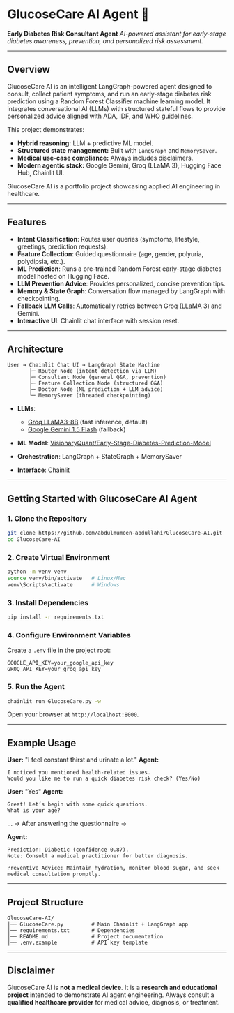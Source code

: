 # GlucoseCare AI Agent 🤖

**Early Diabetes Risk Consultant Agent**
*AI-powered assistant for early-stage diabetes awareness, prevention, and personalized risk assessment.*

---

## Overview

GlucoseCare AI is an intelligent LangGraph-powered agent designed to consult, collect patient symptoms, and run an early-stage diabetes risk prediction using a Random Forest Classifier machine learning model. It integrates conversational AI (LLMs) with structured stateful flows to provide personalized advice aligned with ADA, IDF, and WHO guidelines.

This project demonstrates:

* **Hybrid reasoning:** LLM + predictive ML model.
* **Structured state management:** Built with `LangGraph` and `MemorySaver`.
* **Medical use-case compliance:** Always includes disclaimers.
* **Modern agentic stack:** Google Gemini, Groq (LLaMA 3), Hugging Face Hub, Chainlit UI.

GlucoseCare AI is a portfolio project showcasing applied AI engineering in healthcare.

---

## Features

* **Intent Classification**: Routes user queries (symptoms, lifestyle, greetings, prediction requests).
* **Feature Collection**: Guided questionnaire (age, gender, polyuria, polydipsia, etc.).
* **ML Prediction**: Runs a pre-trained Random Forest early-stage diabetes model hosted on Hugging Face.
* **LLM Prevention Advice**: Provides personalized, concise prevention tips.
* **Memory & State Graph**: Conversation flow managed by LangGraph with checkpointing.
* **Fallback LLM Calls**: Automatically retries between Groq (LLaMA 3) and Gemini.
* **Interactive UI**: Chainlit chat interface with session reset.

---

## Architecture

```
User → Chainlit Chat UI → LangGraph State Machine
       ├─ Router Node (intent detection via LLM)
       ├─ Consultant Node (general Q&A, prevention)
       ├─ Feature Collection Node (structured Q&A)
       ├─ Doctor Node (ML prediction + LLM advice)
       └─ MemorySaver (threaded checkpointing)
```

* **LLMs**:

  * [Groq LLaMA3-8B](https://groq.com/) (fast inference, default)
  * [Google Gemini 1.5 Flash](https://ai.google.dev/) (fallback)
* **ML Model**: [VisionaryQuant/Early-Stage-Diabetes-Prediction-Model](https://huggingface.co/VisionaryQuant/Early-Stage-Diabetes-Prediction-Model)
* **Orchestration**: LangGraph + StateGraph + MemorySaver
* **Interface**: Chainlit

---

## Getting Started with GlucoseCare AI Agent

### 1. Clone the Repository

```bash
git clone https://github.com/abdulmumeen-abdullahi/GlucoseCare-AI.git
cd GlucoseCare-AI
```

### 2. Create Virtual Environment

```bash
python -m venv venv
source venv/bin/activate   # Linux/Mac
venv\Scripts\activate      # Windows
```

### 3. Install Dependencies

```bash
pip install -r requirements.txt
```

### 4. Configure Environment Variables

Create a `.env` file in the project root:

```env
GOOGLE_API_KEY=your_google_api_key
GROQ_API_KEY=your_groq_api_key
```

### 5. Run the Agent

```bash
chainlit run GlucoseCare.py -w
```

Open your browser at `http://localhost:8000`.

---

## Example Usage

**User:** "I feel constant thirst and urinate a lot."
**Agent:**

```
I noticed you mentioned health-related issues.  
Would you like me to run a quick diabetes risk check? (Yes/No)
```

**User:** "Yes"
**Agent:**

```
Great! Let’s begin with some quick questions.  
What is your age?
```

... → After answering the questionnaire →

**Agent:**

```
Prediction: Diabetic (confidence 0.87).  
Note: Consult a medical practitioner for better diagnosis.  

Preventive Advice: Maintain hydration, monitor blood sugar, and seek medical consultation promptly.
```

---

## Project Structure

```
GlucoseCare-AI/
│── GlucoseCare.py         # Main Chainlit + LangGraph app
│── requirements.txt       # Dependencies
│── README.md              # Project documentation
│── .env.example           # API key template
```

---

## Disclaimer

GlucoseCare AI is **not a medical device**. It is a **research and educational project** intended to demonstrate AI agent engineering. Always consult a **qualified healthcare provider** for medical advice, diagnosis, or treatment.
